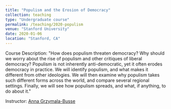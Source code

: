 ```yaml
---
title: "Populism and the Erosion of Democracy"
collection: teaching
type: "Undergraduate course"
permalink: /teaching/2020-populism
venue: "Stanford University"
date: 2020-01-06
location: "Stanford, CA"
---
```


Course Description:
"How does populism threaten democracy? Why should we worry about the rise of populism and other critiques of liberal democracy? Populism is not inherently anti-democratic, yet it often erodes democracy in practice. We will identify populism, and what makes it different from other ideologies. We will then examine why populism takes such different forms across the world, and compare several regional settings. Finally, we will see how populism spreads, and what, if anything, to do about it."

Instructor: [Anna Grzymala-Busse](https://amgbusse.people.stanford.edu/)
